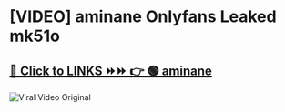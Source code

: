 
 # [VIDEO] aminane Onlyfans Leaked mk51o

## <h2><a href="https://clipsfans.com/aminane&ref=git">🔗 Click to LINKS ⏩⏩ 👉 🟢 aminane </a></h2>

<a href="https://clipsfans.com/aminane&ref=git" rel="nofollow" data-target="animated-image.originalLink"><img src="https://i.ibb.co.com/xMMVF88/686577567.gif" alt="Viral Video Original" style="max-width: 100%; display: inline-block;" data-target="animated-image.originalImage"></a>

